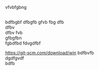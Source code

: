 vfvbfgbng

<br>
bdfbgbf
dfbgfb
gfvb
fbg
dfb<br>
dfbv<br>
dfbv
fvb<br>
gfbgfbn<br>fgbdfbd
fdvgdfbf<br>


https://git-scm.com/download/win
bdfbvfb<br>
dgdfgvdf<br>
bdfb
